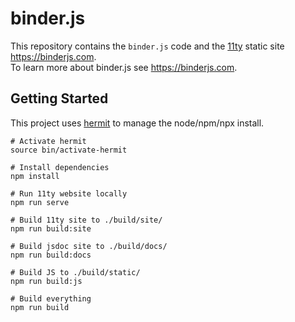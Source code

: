 # binder.js

This repository contains the `binder.js` code and the [11ty](https://www.11ty.dev/) static site https://binderjs.com.  
To learn more about binder.js see https://binderjs.com.  


## Getting Started

This project uses [hermit](https://cashapp.github.io/hermit/usage/get-started/) to manage the node/npm/npx install.  

```
# Activate hermit
source bin/activate-hermit

# Install dependencies
npm install

# Run 11ty website locally
npm run serve

# Build 11ty site to ./build/site/
npm run build:site

# Build jsdoc site to ./build/docs/
npm run build:docs

# Build JS to ./build/static/
npm run build:js

# Build everything
npm run build
```
